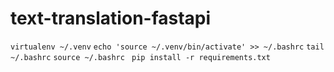 # text-translation-fastapi

`virtualenv ~/.venv`
`echo 'source ~/.venv/bin/activate' >> ~/.bashrc`
`tail ~/.bashrc`
`source ~/.bashrc`
` pip install -r requirements.txt`
